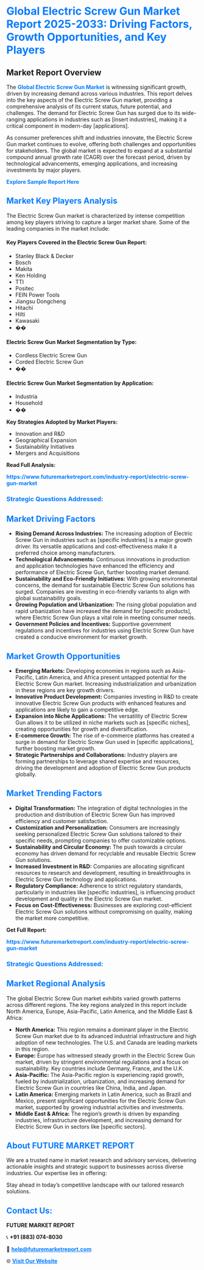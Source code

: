 <h1 style="color: #007BFF;">Global Electric Screw Gun Market Report 2025-2033: Driving Factors, Growth Opportunities, and Key Players</h1>

<section id="overview">
<h2>Market Report Overview</h2>
<p>The <a href="https://www.futuremarketreport.com/industry-report/electric-screw-gun-market" style="color: #007BFF; text-decoration: none;"><strong>Global Electric Screw Gun Market</strong></a> is witnessing significant growth, driven by increasing demand across various industries. This report delves into the key aspects of the Electric Screw Gun market, providing a comprehensive analysis of its current status, future potential, and challenges. The demand for Electric Screw Gun has surged due to its wide-ranging applications in industries such as [insert industries], making it a critical component in modern-day [applications].</p>
<p>As consumer preferences shift and industries innovate, the Electric Screw Gun market continues to evolve, offering both challenges and opportunities for stakeholders. The global market is expected to expand at a substantial compound annual growth rate (CAGR) over the forecast period, driven by technological advancements, emerging applications, and increasing investments by major players.</p>
</section>

<section id="overview">
<p><a href="https://www.futuremarketreport.com/request-sample/reportId=114027" style="color: #007BFF; text-decoration: none;"><strong>Explore Sample Report Here</strong></a></p>
</section>

<section id="key-players">
<h2 style="color: #007BFF;">Market Key Players Analysis</h2>
<p>The Electric Screw Gun market is characterized by intense competition among key players striving to capture a larger market share. Some of the leading companies in the market include:</p>
<h4>Key Players Covered in the Electric Screw Gun Report:</h4>
<ul><li>Stanley Black &amp; Decker</li><li>Bosch</li><li>Makita</li><li>Ken Holding</li><li>TTI</li><li>Positec</li><li>FEIN Power Tools</li><li>Jiangsu Dongcheng</li><li>Hitachi</li><li>Hilti</li><li>Kawasaki</li><li>��</li></ul>
<h4>Electric Screw Gun Market Segmentation by Type:</h4>
<ul><li>Cordless Electric Screw Gun</li><li>Corded Electric Screw Gun</li><li>��</li></ul>

<h4>Electric Screw Gun Market Segmentation by Application:</h4>
<ul><li>Industria</li><li>Household</li><li>��</li></ul>
<p><strong>Key Strategies Adopted by Market Players:</strong></p>
<ul>
<li>Innovation and R&D</li>
<li>Geographical Expansion</li>
<li>Sustainability Initiatives</li>
<li>Mergers and Acquisitions</li>
</ul>
</section>

<section>
<p><strong>Read Full Analysis: </strong></p><a href="https://www.futuremarketreport.com/industry-report/electric-screw-gun-market" style="color: #007BFF; text-decoration: none;"><strong>https://www.futuremarketreport.com/industry-report/electric-screw-gun-market</strong></a>
<h3 style="color: #007BFF;">Strategic Questions Addressed:</h3>
</section>

<section id="driving-factors">
<h2 style="color: #007BFF;">Market Driving Factors</h2>
<ul>
<li><strong>Rising Demand Across Industries:</strong> The increasing adoption of Electric Screw Gun in industries such as [specific industries] is a major growth driver. Its versatile applications and cost-effectiveness make it a preferred choice among manufacturers.</li>
<li><strong>Technological Advancements:</strong> Continuous innovations in production and application technologies have enhanced the efficiency and performance of Electric Screw Gun, further boosting market demand.</li>
<li><strong>Sustainability and Eco-Friendly Initiatives:</strong> With growing environmental concerns, the demand for sustainable Electric Screw Gun solutions has surged. Companies are investing in eco-friendly variants to align with global sustainability goals.</li>
<li><strong>Growing Population and Urbanization:</strong> The rising global population and rapid urbanization have increased the demand for [specific products], where Electric Screw Gun plays a vital role in meeting consumer needs.</li>
<li><strong>Government Policies and Incentives:</strong> Supportive government regulations and incentives for industries using Electric Screw Gun have created a conducive environment for market growth.</li>
</ul>
</section>

<section id="growth-opportunities">
<h2 style="color: #007BFF;">Market Growth Opportunities</h2>
<ul>
<li><strong>Emerging Markets:</strong> Developing economies in regions such as Asia-Pacific, Latin America, and Africa present untapped potential for the Electric Screw Gun market. Increasing industrialization and urbanization in these regions are key growth drivers.</li>
<li><strong>Innovative Product Development:</strong> Companies investing in R&D to create innovative Electric Screw Gun products with enhanced features and applications are likely to gain a competitive edge.</li>
<li><strong>Expansion into Niche Applications:</strong> The versatility of Electric Screw Gun allows it to be utilized in niche markets such as [specific niches], creating opportunities for growth and diversification.</li>
<li><strong>E-commerce Growth:</strong> The rise of e-commerce platforms has created a surge in demand for Electric Screw Gun used in [specific applications], further boosting market growth.</li>
<li><strong>Strategic Partnerships and Collaborations:</strong> Industry players are forming partnerships to leverage shared expertise and resources, driving the development and adoption of Electric Screw Gun products globally.</li>
</ul>
</section>

<section id="trending-factors">
<h2 style="color: #007BFF;">Market Trending Factors</h2>
<ul>
<li><strong>Digital Transformation:</strong> The integration of digital technologies in the production and distribution of Electric Screw Gun has improved efficiency and customer satisfaction.</li>
<li><strong>Customization and Personalization:</strong> Consumers are increasingly seeking personalized Electric Screw Gun solutions tailored to their specific needs, prompting companies to offer customizable options.</li>
<li><strong>Sustainability and Circular Economy:</strong> The push towards a circular economy has driven demand for recyclable and reusable Electric Screw Gun solutions.</li>
<li><strong>Increased Investment in R&D:</strong> Companies are allocating significant resources to research and development, resulting in breakthroughs in Electric Screw Gun technology and applications.</li>
<li><strong>Regulatory Compliance:</strong> Adherence to strict regulatory standards, particularly in industries like [specific industries], is influencing product development and quality in the Electric Screw Gun market.</li>
<li><strong>Focus on Cost-Effectiveness:</strong> Businesses are exploring cost-efficient Electric Screw Gun solutions without compromising on quality, making the market more competitive.</li>
</ul>
</section>

<section>
<p><strong>Get Full Report: </strong></p><a href="https://www.futuremarketreport.com/industry-report/electric-screw-gun-market" style="color: #007BFF; text-decoration: none;"><strong>https://www.futuremarketreport.com/industry-report/electric-screw-gun-market</strong></a>
<h3 style="color: #007BFF;">Strategic Questions Addressed:</h3>
</section>


<section id="regional-analysis">
<h2 style="color: #007BFF;">Market Regional Analysis</h2>
<p>The global Electric Screw Gun market exhibits varied growth patterns across different regions. The key regions analyzed in this report include North America, Europe, Asia-Pacific, Latin America, and the Middle East & Africa:</p>
<ul>
<li><strong>North America:</strong> This region remains a dominant player in the Electric Screw Gun market due to its advanced industrial infrastructure and high adoption of new technologies. The U.S. and Canada are leading markets in this region.</li>
<li><strong>Europe:</strong> Europe has witnessed steady growth in the Electric Screw Gun market, driven by stringent environmental regulations and a focus on sustainability. Key countries include Germany, France, and the U.K.</li>
<li><strong>Asia-Pacific:</strong> The Asia-Pacific region is experiencing rapid growth, fueled by industrialization, urbanization, and increasing demand for Electric Screw Gun in countries like China, India, and Japan.</li>
<li><strong>Latin America:</strong> Emerging markets in Latin America, such as Brazil and Mexico, present significant opportunities for the Electric Screw Gun market, supported by growing industrial activities and investments.</li>
<li><strong>Middle East & Africa:</strong> The region’s growth is driven by expanding industries, infrastructure development, and increasing demand for Electric Screw Gun in sectors like [specific sectors].</li>
</ul>
</section>

<footer>
<h2 style="color: #007BFF;">About FUTURE MARKET REPORT</h2>
<p>We are a trusted name in market research and advisory services, delivering actionable insights and strategic support to businesses across diverse industries. Our expertise lies in offering:</p>

<p>Stay ahead in today’s competitive landscape with our tailored research solutions.</p>

<h2 style="color: #007BFF;">Contact Us:</h2>
<p><strong>FUTURE MARKET REPORT</strong></p>
<p>📞 <strong>+91 (883) 074-8030</strong></p>
<p>📧 <strong><a href="mailto:help@futuremarketreport.com" style="color: #007BFF;">help@futuremarketreport.com</a></strong></p>
<p>🌐 <strong><a href="https://www.futuremarketreport.com/" style="color: #007BFF;">Visit Our Website</a></strong></p>
</footer>